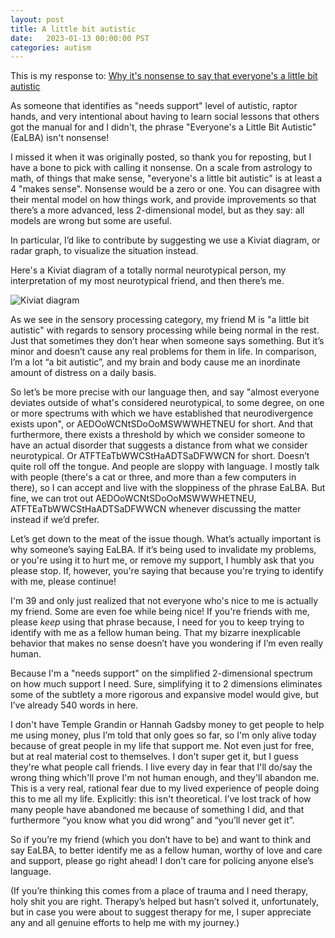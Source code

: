 ```yaml
---
layout: post
title: A little bit autistic
date:   2023-01-13 00:00:00 PST
categories: autism
---
```


This is my response to: [Why it's nonsense to say that everyone's a little bit autistic](https://neuroclastic.com/its-a-spectrum-doesnt-mean-what-you-think/)

As someone that identifies as "needs support" level of autistic, raptor hands, and very intentional about having to learn social lessons that others got the manual for and I didn't, the phrase "Everyone's a Little Bit Autistic"(EaLBA) isn't nonsense!

I missed it when it was originally posted, so thank you for reposting, but I have a bone to pick with calling it nonsense. On a scale from astrology to math, of things that make sense, "everyone's a little bit autistic" is at least a 4 "makes sense". Nonsense would be a zero or one. You can disagree with their mental model on how things work, and provide improvements so that there’s a more advanced, less 2-dimensional model, but as they say: all models are wrong but some are useful.

In particular, I’d like to contribute by suggesting we use a Kiviat diagram, or radar graph, to visualize the situation instead.

Here's a Kiviat diagram of a totally normal neurotypical person, my interpretation of my most neurotypical friend, and then there’s me.

![Kiviat diagram](https://i.imgur.com/rDhJ0rX.pn://i.imgur.com/rDhJ0rX.png)

As we see in the sensory processing category, my friend M is "a little bit autistic" with regards to sensory processing while being normal in the rest. Just that sometimes they don’t hear when someone says something. But it’s minor and doesn’t cause any real problems for them in life. In comparison, I’m a lot “a bit autistic”, and my brain and body cause me an inordinate amount of distress on a daily basis.

So let’s be more precise with our language then, and say "almost everyone deviates outside of what's considered neurotypical, to some degree, on one or more spectrums with which we have established that neurodivergence exists upon", or AEDOoWCNtSDoOoMSWWWHETNEU for short. And that furthermore, there exists a threshold by which we consider someone to have an actual disorder that suggests a distance from what we consider neurotypical. Or ATFTEaTbWWCStHaADTSaDFWWCN for short. Doesn’t quite roll off the tongue. And people are sloppy with language. I mostly talk with people (there's a cat or three, and more than a few computers in there), so I can accept and live with the sloppiness of the phrase EaLBA. But fine, we can trot out AEDOoWCNtSDoOoMSWWWHETNEU, ATFTEaTbWWCStHaADTSaDFWWCN whenever discussing the matter instead if we’d prefer.

Let’s get down to the meat of the issue though. What’s actually important is why someone’s saying EaLBA. If it’s being used to invalidate my problems, or you're using it to hurt me, or remove my support, I humbly ask that you please stop. If, however, you're saying that because you're trying to identify with me, please continue!

I'm 39 and only just realized that not everyone who's nice to me is actually my friend. Some are even foe while being nice! If you're friends with me, please *keep* using that phrase because, I need for you to keep trying to identify with me as a fellow human being. That my bizarre inexplicable behavior that makes no sense doesn’t have you wondering if I’m even really human.

Because I'm a "needs support" on the simplified 2-dimensional spectrum on how much support I need. Sure, simplifying it to 2 dimensions eliminates some of the subtlety a more rigorous and expansive model would give, but I’ve already 540 words in here.

I don't have Temple Grandin or Hannah Gadsby money to get people to help me using money, plus I’m told that only goes so far, so I'm only alive today because of great people in my life that support me. Not even just for free, but at real material cost to themselves. I don't super get it, but I guess they're what people call friends. I live every day in fear that I'll do/say the wrong thing which'll prove I'm not human enough, and they'll abandon me. This is a very real, rational fear due to my lived experience of people doing this to me all my life. Explicitly: this isn't theoretical. I’ve lost track of how many people have abandoned me because of something I did, and that furthermore “you know what you did wrong” and “you’ll never get it”.

So if you’re my friend (which you don’t have to be) and want to think and say EaLBA, to better identify me as a fellow human, worthy of love and care and support, please go right ahead! I don’t care for policing anyone else’s language.

(If you’re thinking this comes from a place of trauma and I need therapy, holy shit you are right. Therapy’s helped but hasn’t solved it, unfortunately, but in case you were about to suggest therapy for me, I super appreciate any and all genuine efforts to help me with my journey.)
